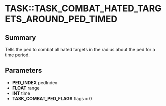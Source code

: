 # TASK::TASK_COMBAT_HATED_TARGETS_AROUND_PED_TIMED

## Summary
Tells the ped to combat all hated targets in the radius about the ped for a time period.

## Parameters
* **PED_INDEX** pedIndex
* **FLOAT** range
* **INT** time
* **TASK_COMBAT_PED_FLAGS** flags = 0
